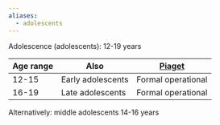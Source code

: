 ```yaml
---
aliases:
  - adolescents
---
```

Adolescence (adolescents): 12-19 years

| Age range | Also              | [Piaget](Definitions/Piaget.md) |
| --------- | ----------------- | ------------------------------- |
| 12-15     | Early adolescents | Formal operational              |
| 16-19     | Late adolescents  | Formal operational              |
Alternatively: middle adolescents 14-16 years
